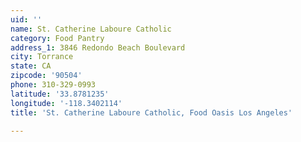 ```yaml
---
uid: ''
name: St. Catherine Laboure Catholic
category: Food Pantry
address_1: 3846 Redondo Beach Boulevard
city: Torrance
state: CA
zipcode: '90504'
phone: 310-329-0993
latitude: '33.8781235'
longitude: '-118.3402114'
title: 'St. Catherine Laboure Catholic, Food Oasis Los Angeles'

---
```


